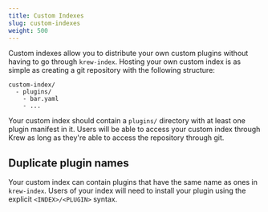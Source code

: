 ```yaml
---
title: Custom Indexes
slug: custom-indexes
weight: 500
---
```


Custom indexes allow you to distribute your own custom plugins without having to
go through `krew-index`. Hosting your own custom index is as simple as creating
a git repository with the following structure:
```text
custom-index/
  - plugins/
    - bar.yaml
    - ...
```

Your custom index should contain a `plugins/` directory with at least one plugin
manifest in it. Users will be able to access your custom index through Krew as
long as they're able to access the repository through git.

## Duplicate plugin names

Your custom index can contain plugins that have the same name as ones in
`krew-index`. Users of your index will need to install your plugin using the
explicit `<INDEX>/<PLUGIN>` syntax.
